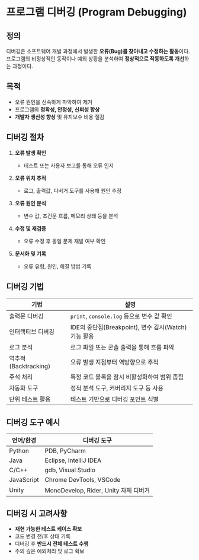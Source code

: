 # 프로그램 디버깅 (Program Debugging)

## 정의

디버깅은 소프트웨어 개발 과정에서 발생한 **오류(Bug)를 찾아내고 수정하는 활동**이다.  
프로그램의 비정상적인 동작이나 예외 상황을 분석하여 **정상적으로 작동하도록 개선**하는 과정이다.

## 목적

- 오류 원인을 신속하게 파악하여 제거
- 프로그램의 **정확성, 안정성, 신뢰성 향상**
- **개발자 생산성 향상** 및 유지보수 비용 절감

## 디버깅 절차

1. **오류 발생 확인**
    - 테스트 또는 사용자 보고를 통해 오류 인지

2. **오류 위치 추적**
    - 로그, 출력값, 디버거 도구를 사용해 원인 추정

3. **오류 원인 분석**
    - 변수 값, 조건문 흐름, 메모리 상태 등을 분석

4. **수정 및 재검증**
    - 오류 수정 후 동일 문제 재발 여부 확인

5. **문서화 및 기록**
    - 오류 유형, 원인, 해결 방법 기록

## 디버깅 기법

| 기법 | 설명 |
|------|------|
| 출력문 디버깅 | `print`, `console.log` 등으로 변수 값 확인 |
| 인터랙티브 디버깅 | IDE의 중단점(Breakpoint), 변수 감시(Watch) 기능 활용 |
| 로그 분석 | 로그 파일 또는 콘솔 출력을 통해 흐름 파악 |
| 역추적 (Backtracking) | 오류 발생 지점부터 역방향으로 추적 |
| 주석 처리 | 특정 코드 블록을 잠시 비활성화하여 범위 좁힘 |
| 자동화 도구 | 정적 분석 도구, 커버리지 도구 등 사용 |
| 단위 테스트 활용 | 테스트 기반으로 디버깅 포인트 식별 |

## 디버깅 도구 예시

| 언어/환경 | 디버깅 도구 |
|-----------|-------------|
| Python | PDB, PyCharm |
| Java | Eclipse, IntelliJ IDEA |
| C/C++ | gdb, Visual Studio |
| JavaScript | Chrome DevTools, VSCode |
| Unity | MonoDevelop, Rider, Unity 자체 디버거 |

## 디버깅 시 고려사항

- **재현 가능한 테스트 케이스 확보**
- 코드 변경 전/후 상태 기록
- 디버깅 후 **반드시 전체 테스트 수행**
- 주의 깊은 예외처리 및 로그 확보
